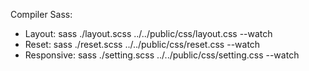 Compiler Sass:
  - Layout: sass ./layout.scss ../../public/css/layout.css --watch
  - Reset: sass ./reset.scss ../../public/css/reset.css --watch
  - Responsive: sass ./setting.scss ../../public/css/setting.css --watch